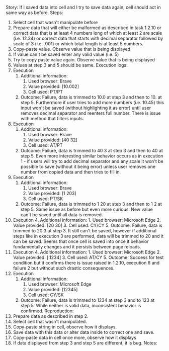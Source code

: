 Story:
If I saved data into cell and I try to save data again, cell should act in same way as before.
Steps:
1. Select cell that wasn't manipulate before
2. Prepare data that will either be malformed as described in task 1.2.10 or correct data that is at least 4 numbers long of which at least 2 are scale (i.e. 12.34) or correct data that starts with decimal separator followed by scale of 3 (i.e. .001) or which total length is at least 5 numbers.
 3. Copy-paste value. Observe value that is being displayed
4. If value can't be saved enter any valid value (i.e. 5)
5. Try to copy paste value again. Observe value that is being displayed
6. Values at step 3 and 5 should be same.
Execution logs:
1. Execution
	1. Additional information:
		1. Used browser: Brave
		2. Value provided: [10.002]
		3. Cell used: PT/PT
	2. Outcome: Failure, data is trimmed to 10.0 at step 3 and then to 10. at step 5. Furthermore if user tries to add more numbers (i.e. 10.45) this input won't be saved (without highlighting it as error) until user removes decimal separator and reenters full number. There is issue with method that filters inputs.
2.  Execution
	1. Additional information:
		1. Used browser: Brave
		2. Value provided: [40 32]
		3. Cell used: AT/PT
	2. Outcome:  Failure, data is trimmed to 40 3 at step 3 and then to 40 at step 5. Even more interesting similar behavior occurs as in execution 1 - if users will try to add decimal separator and any scale it won't be possible to save (without it being error) unless user removes one number from copied data and then tries to fill in.
3.  Execution
	1. Additional information:
		1. Used browser: Brave
		2. Value provided: [1 203]
		3. Cell used: PT/SK
	2. Outcome: Failure, data is trimmed to 1 20 at step 3 and then to 1 2 at step 5. Same issue as before but even more curious. New value can't be saved until all data is removed.
4. Execution
	4. Additional information:
		1. Used browser: Microsoft Edge
		2. Value provided: [20 30]
		3. Cell used: CY/CY
	5. Outcome: Failure, data is trimmed to 20 3 at step 3. It still can't be saved, however if additional steps like in execution 3 are performed, data will be trimmed to 20 and it can be saved. Seems that once cell is saved into once it behavior fundamentally changes and it persists between page reloads.
5. Execution
	4. Additional information:
		1. Used browser: Microsoft Edge
		2. Value provided: [.1234]
		3. Cell used: AT/CY
	5. Outcome: Success for test condition but it confirms there is issue raised in 1.2.10, execution 6 and failure 2 but without such drastic consequences.
6.  Execution
	1. Additional information:
		1. Used browser: Microsoft Edge
		2. Value provided: [12345]
		3. Cell used: CY/SK
	2. Outcome: Failure, data is trimmed to 1234 at step 3 and to 123 at step 5. While neither is valid data, inconsistent behavior is confirmed.
Reproduction:
1. Prepare data as described in step 2.
2. Select cell that wasn't manipulated.
3. Copy-paste string in cell, observe how it displays.
4. Save data with this data or alter data inside to correct one and save.
5. Copy-paste data in cell once more, observe how it displays
6. If data displayed from step 3 and step 5 are different, it is bug.
Notes: